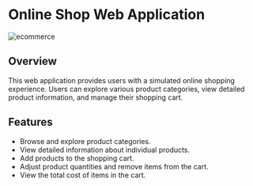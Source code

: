 # Online Shop Web Application

![ecommerce](https://github.com/TG1989/Online-Shop-Web-Application/assets/115742987/6ac2a15b-3a63-469e-b071-810bcc158892)



## Overview

This web application provides users with a simulated online shopping experience. Users can explore various product categories, view detailed product information, and manage their shopping cart.

## Features

- Browse and explore product categories.
- View detailed information about individual products.
- Add products to the shopping cart.
- Adjust product quantities and remove items from the cart.
- View the total cost of items in the cart.
